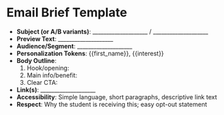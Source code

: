 # Email Brief Template

- **Subject (or A/B variants)**: ____________________ / ____________________
- **Preview Text**: ____________________
- **Audience/Segment**: ____________________
- **Personalization Tokens**: {{first_name}}, {{interest}}
- **Body Outline**:
  1) Hook/opening:
  2) Main info/benefit:
  3) Clear CTA:
- **Link(s)**: ____________________
- **Accessibility**: Simple language, short paragraphs, descriptive link text
- **Respect**: Why the student is receiving this; easy opt-out statement
